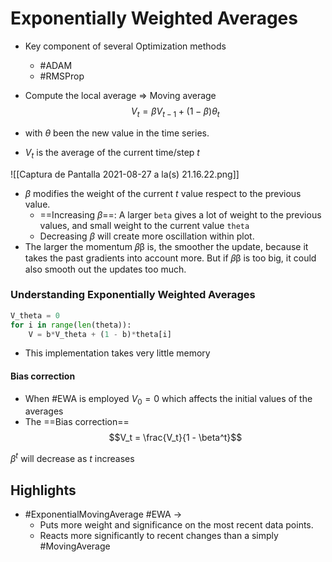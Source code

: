 ---
---

# Exponentially Weighted Averages

- Key component of several Optimization methods
	- #ADAM 
	- #RMSProp 
	
- Compute the local average => Moving average
$$V_t = \beta V_{t-1} + (1 - \beta)\theta_t$$

- with $\theta$ been the new value in the time series.
- $V_t$ is the average of the current time/step $t$ 

![[Captura de Pantalla 2021-08-27 a la(s) 21.16.22.png]]

- $\beta$ modifies the weight of the current $t$ value respect to the previous value.
	- ==Increasing $\beta$==: A larger `beta` gives a lot of weight to the previous values, and small weight to the current value `theta`
	- Decreasing $\beta$ will create more oscillation within plot.
- The larger the momentum 𝛽β is, the smoother the update, because it takes the past gradients into account more. But if 𝛽β is too big, it could also smooth out the updates too much.

### Understanding Exponentially Weighted Averages

```python
V_theta = 0
for i in range(len(theta)):
	V = b*V_theta + (1 - b)*theta[i]
```
- This implementation takes very little memory

#### Bias correction
- When #EWA is employed $V_0 = 0$ which affects the initial values of the averages
- The ==Bias correction==
	$$V_t = \frac{V_t}{1 - \beta^t}$$
	
$\beta^t$  will decrease as $t$ increases

## Highlights
- #ExponentialMovingAverage #EWA ->
	- Puts more weight and significance on the most recent data points.
	- Reacts more significantly to recent changes than a simply #MovingAverage